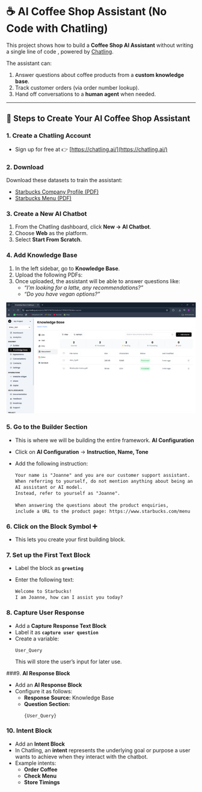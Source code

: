 # ☕ AI Coffee Shop Assistant (No Code with Chatling)

This project shows how to build a **Coffee Shop AI Assistant** without writing a single line of code , powered by [Chatling](https://chatling.ai/).  

The assistant can:  
1. Answer questions about coffee products from a **custom knowledge base**.  
2. Track customer orders (via order number lookup).  
3. Hand off conversations to a **human agent** when needed.  

---

## 🚀 Steps to Create Your AI Coffee Shop Assistant

### 1. Create a Chatling Account
- Sign up for free at 👉 [https://chatling.ai/](https://chatling.ai/)

### 2. Download
Download these datasets to train the assistant:
- [Starbucks Company Profile (PDF)](https://about.starbucks.com/uploads/2023/02/AboutUs-Company-Profile-2.6.23.pdf)  
- [Starbucks Menu (PDF)](https://www.uwe.ac.uk/-/media/uwe/documents/life/starbucks-menu.pdf)

### 3. Create a New AI Chatbot
1. From the Chatling dashboard, click **New → AI Chatbot**.  
2. Choose **Web** as the platform.  
3. Select **Start From Scratch**.  

### 4. Add Knowledge Base
1. In the left sidebar, go to **Knowledge Base**.  
2. Upload the following PDFs:  
3. Once uploaded, the assistant will be able to answer questions like:  
   - *“I’m looking for a latte, any recommendations?”*  
   - *“Do you have vegan options?”*
    
![Knowledge Base Upload](https://github.com/Reshmagvs/BrewBot_workshop/blob/main/ww1.png)  

### 5. **Go to the Builder Section**  
  - This is where we will be building the entire framework.
 **AI Configuration**  
   - Click on **AI Configuration** → **Instruction, Name, Tone**  
   - Add the following instruction:  

     ```
     Your name is "Joanne" and you are our customer support assistant. 
     When referring to yourself, do not mention anything about being an AI assistant or AI model. 
     Instead, refer to yourself as "Joanne".

     When answering the questions about the product enquiries, 
     include a URL to the product page: https://www.starbucks.com/menu
     ```

 

### 6. **Click on the Block Symbol ➕**  
   - This lets you create your first building block.  

### 7. **Set up the First Text Block**  
   - Label the block as **`greeting`**  
   - Enter the following text:  

     ```
     Welcome to Starbucks!  
     I am Joanne, how can I assist you today?
     ```

### 8. **Capture User Response**  
   - Add a **Capture Response Text Block**  
   - Label it as **`capture user question`**  
   - Create a variable:  
     ```
     User_Query
     ```
     This will store the user’s input for later use.

###9. **AI Response Block**  
   - Add an **AI Response Block**  
   - Configure it as follows:  
     - **Response Source:** Knowledge Base  
     - **Question Section:**  
       ```
       {User_Query}
       ```

### 10. **Intent Block**  
   - Add an **Intent Block**  
   - In Chatling, an **intent** represents the underlying goal or purpose a user wants to achieve when they interact with the chatbot.  
   - Example intents:  
     - **Order Coffee**  
     - **Check Menu**  
     - **Store Timings**
    
 
